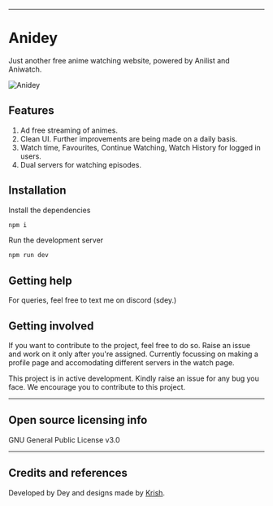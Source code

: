 ----

# Anidey

Just another free anime watching website, powered by Anilist and Aniwatch.



![Anidey](https://github.com/user-attachments/assets/c1381fee-c590-4811-b929-6309f59e8b38)


## Features
1. Ad free streaming of animes.
2. Clean UI. Further improvements are being made on a daily basis.
3. Watch time, Favourites, Continue Watching, Watch History for logged in users.
4. Dual servers for watching episodes.


## Installation

Install the dependencies

```bash
npm i
```

Run the development server

```bash
npm run dev
```




## Getting help

For queries, feel free to text me on discord (sdey.)


## Getting involved

If you want to contribute to the project, feel free to do so. Raise an issue and work on it only after you're assigned.
Currently focussing on making a profile page and accomodating different servers in the watch page.

This project is in active development. Kindly raise an issue for any bug you face. We encourage you to contribute to this project.


----

## Open source licensing info
GNU General Public License v3.0


----

## Credits and references

Developed by Dey and designs made by [Krish](https://github.com/Krish-Gupta07).
